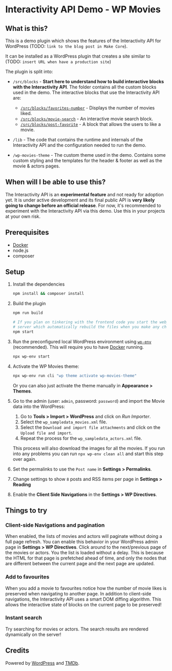# Interactivity API Demo - WP Movies

## What is this?

This is a demo plugin which shows the features of the Interactivity API for
WordPress (TODO: `link to the blog post in Make Core`).

It can be installed as a WordPress plugin that creates a site similar to (TODO: `insert URL when have a production site`)

The plugin is split into:

- `/src/blocks` - **Start here to understand how to build interactive blocks with the
  Interactivity API**. The folder contains all the custom blocks used in the
  demo. The interactive blocks that use the Interactivity API are:

  - [`/src/blocks/favorites-number`](/src/blocks/favorites-number) - Displays
    the number of movies liked.
  - [`/src/blocks/movie-search`](/src/blocks/movie-search) - An interactive movie search block.
  - [`/src/blocks/post-favorite`](/src/blocks/post-favorite) - A block that
    allows the users to like a movie.
  
- `/lib` - The code that contains the runtime and internals of the Interactivity
  API and the configuration needed to run the demo.

- `/wp-movies-theme` - The custom theme used in the demo. Contains some custom
  styling and the templates for the header & footer as well as the movie &
  actors pages.

## When will I be able to use this?

The Interactivity API is an **experimental feature** and not ready for adoption yet.
It is under active development and its final public API is **very likely going to change before an official release**.
For now, it's recommended to experiment with the Interactivity API via this demo. Use this in
your projects at your own risk.

## Prerequisites

- [Docker](https://www.docker.com/)
- node.js
- composer

## Setup

1. Install the dependencies

    ```sh
    npm install && composer install
    ```

2. Build the plugin

    ```sh
    npm run build

    # If you plan on tinkering with the frontend code you start the webpack
    # server which automatically rebuild the files when you make any changes.
    npm start
    ```

3. Run the preconfigured local WordPress environment using
   [`wp-env`](https://developer.wordpress.org/block-editor/reference-guides/packages/packages-env/)
   (recommended). This will require you to have
   [Docker](https://www.docker.com/) running.

   ```sh
   npx wp-env start
   ```

4. Activate the WP Movies theme:

    ```sh
    npx wp-env run cli "wp theme activate wp-movies-theme"
    ```

    Or you can also just activate the theme manually in **Appearance > Themes**.

5. Go to the admin (user: `admin`, password: `password`) and import the Movie data into the WordPress:
    1. Go to **Tools > Import > WordPress** and click on _Run Importer_.
    2. Select the `wp_sampledata_movies.xml` file.
    3. Select the `Download and import file attachments` and click on the
       `Upload file and import`.
    4. Repeat the process for the `wp_sampledata_actors.xml` file.

    This process will also download the images for all the movies. If you run into any
    problems you can run `npx wp-env clean all` and start this step over again.

6. Set the permalinks to use the `Post name` in **Settings > Permalinks**.
7. Change settings to show `8` posts and RSS items per page in **Settings > Reading**
8. Enable the **Client Side Navigations** in the **Settings > WP Directives**.

## Things to try

### Client-side Navigations and pagination

When enabled, the lists of movies and actors will paginate without doing a full
page refresh. You can enable this behavior in your WordPress admin page in
**Settings > WP Directives**. Click around to the next/previous
page of the movies or actors. You the list is loaded without a delay. This is
because the HTML for that page is prefetched ahead of time, and only the
nodes that are different between the current page and the next page are updated.

### Add to favourites

When you add a movie to favourites notice how the number of movie likes is
preserved when navigating to another page. In addition to client-side
navigations, the Interactivity API uses a smart DOM diffing algorithm. This
allows the interactive state of blocks on the current page to be preserved!

### Instant search

Try searching for movies or actors. The search results are rendered dynamically
on the server!

## Credits

Powered by [WordPress](https://wordpress.org/) and [TMDb](https://www.themoviedb.org/).
